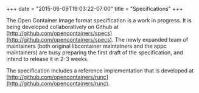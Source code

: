 +++
date = "2015-06-09T19:03:22-07:00"
title = "Specifications"
+++


The Open Container Image format specification is a work in progress. It is being developed collaboratively on Github at [http://github.com/opencontainers/specs](http://github.com/opencontainers/specs).
The newly expanded team of maintainers (both original libcontainer maintainers and the appc maintainers) are busy preparing the first draft of the specification, and intend to release it in 2-3 weeks.

The specification includes a reference implementation that is developed at [http://github.com/opencontainers/runc](http://github.com/opencontainers/runc).
